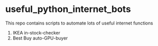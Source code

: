 # useful_python_internet_bots

This repo contains scripts to automate lots of useful internet functions

1. IKEA in-stock-checker
2. Best Buy auto-GPU-buyer
